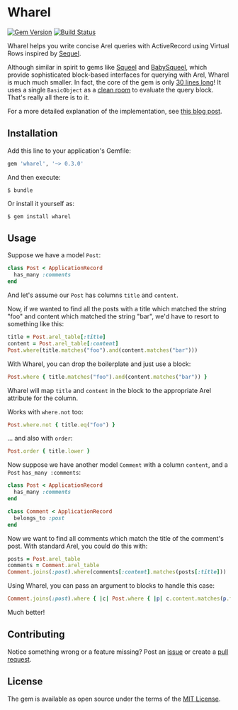 # Wharel

[![Gem Version](https://badge.fury.io/rb/wharel.svg)][gem]
[![Build Status](https://travis-ci.org/shioyama/wharel.svg?branch=master)][travis]

[gem]: https://rubygems.org/gems/wharel
[travis]: https://travis-ci.org/shioyama/wharel

Wharel helps you write concise Arel queries with ActiveRecord using Virtual
Rows inspired by
[Sequel](http://sequel.jeremyevans.net/rdoc/files/doc/virtual_rows_rdoc.html).

Although similar in spirit to gems like
[Squeel](https://github.com/activerecord-hackery/squeel) and
[BabySqueel](https://github.com/rzane/baby_squeel), which provide sophisticated
block-based interfaces for querying with Arel, Wharel is much much smaller. In
fact, the core of the gem is only [30 lines
long](https://github.com/shioyama/wharel/blob/master/lib/wharel.rb)! It uses a
single `BasicObject` as a [clean
room](https://www.sethvargo.com/the-cleanroom-pattern/) to evaluate
the query block. That's really all there is to it.

For a more detailed explanation of the implementation, see [this blog
post](https://dejimata.com/2018/5/30/arel-with-wharel).

## Installation

Add this line to your application's Gemfile:

```ruby
gem 'wharel', '~> 0.3.0'
```

And then execute:

    $ bundle

Or install it yourself as:

    $ gem install wharel

## Usage

Suppose we have a model `Post`:

```ruby
class Post < ApplicationRecord
  has_many :comments
end
```

And let's assume our `Post` has columns `title` and `content`.

Now, if we wanted to find all the posts with a title which matched the string
"foo" and content which matched the string "bar", we'd have to resort to
something like this:

```ruby
title = Post.arel_table[:title]
content = Post.arel_table[:content]
Post.where(title.matches("foo").and(content.matches("bar")))
```

With Wharel, you can drop the boilerplate and just use a block:

```ruby
Post.where { title.matches("foo").and(content.matches("bar")) }
```

Wharel will map `title` and `content` in the block to the appropriate Arel
attribute for the column.

Works with `where.not` too:

```ruby
Post.where.not { title.eq("foo") }
```

... and also with `order`:

```ruby
Post.order { title.lower }
```

Now suppose we have another model `Comment` with a column `content`, and a
`Post` `has_many :comments`:

```ruby
class Post < ApplicationRecord
  has_many :comments
end

class Comment < ApplicationRecord
  belongs_to :post
end
```

Now we want to find all comments which match the title of the comment's post.
With standard Arel, you could do this with:

```ruby
posts = Post.arel_table
comments = Comment.arel_table
Comment.joins(:post).where(comments[:content].matches(posts[:title]))
```

Using Wharel, you can pass an argument to blocks to handle this case:

```ruby
Comment.joins(:post).where { |c| Post.where { |p| c.content.matches(p.title) } }
```

Much better!

## Contributing

Notice something wrong or a feature missing? Post an
[issue](https://github.com/shioyama/wharel/issues) or create a [pull
request](https://github.com/shioyama/wharel/pulls).

## License

The gem is available as open source under the terms of the [MIT License](https://opensource.org/licenses/MIT).
